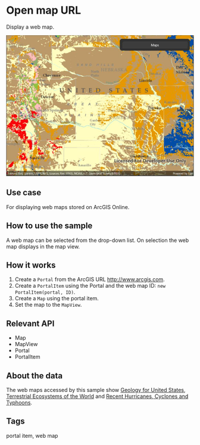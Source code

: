 # Open map URL

Display a web map.

![Image of open map URL](OpenMapURL.jpg)

## Use case

For displaying web maps stored on ArcGIS Online.

## How to use the sample

A web map can be selected from the drop-down list. On selection the web map displays in the map view.

## How it works

1. Create a `Portal` from the ArcGIS URL http://www.arcgis.com.
2. Create a `PortalItem` using the Portal and the web map ID: `new PortalItem(portal, ID)`.
3. Create a `Map` using the portal item.
4. Set the map to the `MapView`.

## Relevant API

* Map
* MapView
* Portal
* PortalItem

## About the data

The web maps accessed by this sample show [Geology for United States](https://arcgis.com/home/item.html?id=92ad152b9da94dee89b9e387dfe21acd), [Terrestrial Ecosystems of the World](https://arcgis.com/home/item.html?id=5be0bc3ee36c4e058f7b3cebc21c74e6) and [Recent Hurricanes, Cyclones and Typhoons](https://arcgis.com/home/item.html?id=064f2e898b094a17b84e4a4cd5e5f549).

## Tags

portal item, web map
